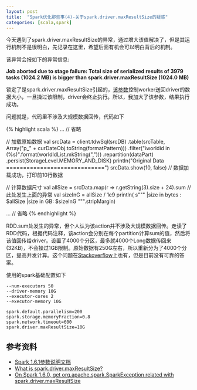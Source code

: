 ```yaml
---
layout: post
title:  "Spark优化那些事(4)-关于spark.driver.maxResultSize的疑惑"
categories: [scala,spark]
---
```


今天遇到了spark.driver.maxResultSize的异常，通过增大该值解决了，但是其运行机制不是很明白，先记录在这里，希望后面有机会可以明白背后的机制。

该异常会报如下的异常信息:

**Job aborted due to stage failure: Total size of serialized results of 3979 tasks (1024.2 MB) is bigger than spark.driver.maxResultSize (1024.0 MB)**

锁定了是spark.driver.maxResultSize引起的，[该参数][1]控制worker送回driver的数据大小，一旦操过该限制，driver会终止执行。所以，我加大了该参数，结果执行成功。

问题就是，代码里不涉及大规模数据回传，代码如下

{% highlight scala %}
... // 省略

// 加载原始数据
val srcData = client.tdwSql(srcDB)
	.table(srcTable, Array("p_" + curDateObj.toString(formatPattern)))
	.filter("iworldid in (%s)".format(worldIdList.mkString(",")))
	.repartition(dataPart)
	.persist(StorageLevel.MEMORY_AND_DISK)
println("Original Data =============================")
srcData.show(10, false)  // 数据加载成功，打印前10行数据

//  计算数据尺寸
val allSize = srcData.map(r => r.getString(3).size + 24).sum   // 此处发生上面的异常
val sizeInG = allSize / 1e9
println(
	s"""
	   |size in bytes : $allSize
	   |size in GB: $sizeInG
			""".stripMargin)

... // 省略
{% endhighlight %}

RDD.sum处发生的异常，但个人认为该action并不涉及大规模数据回传。走读了RDD代码，根据代码注释，该action会分别在每个partition计算sum的值，然后将该值回传给driver。设置了4000个分区，最多就4000个Long数据传回来(32KB)，不会操过1GB限制。原始数据有250G左右，所以重新分为了4000个分区，提高并发计算。这个问题在[Stackoverflow][3]上也有，但是目前没有可靠的答案。

使用的spark基础配置如下

	--num-executors 50
	--driver-memory 10G
	--executor-cores 2
	--executor-memory 10G
	
	spark.default.parallelism=200
	spark.storage.memoryFraction=0.8
	spark.network.timeout=600
	spark.driver.maxResultSize=10G
	
	





## 参考资料

* [Spark 1.6.1参数说明文档][1]
* [What is spark.driver.maxResultSize?][2]
* [On Spark 1.6.0, get org.apache.spark.SparkException related with spark.driver.maxResultSize][3]

[1]: http://spark.apache.org/docs/1.6.1/configuration.html
[2]: http://stackoverflow.com/questions/39087859/what-is-spark-driver-maxresultsize
[3]: http://stackoverflow.com/questions/36872618/on-spark-1-6-0-get-org-apache-spark-sparkexception-related-with-spark-driver-ma

